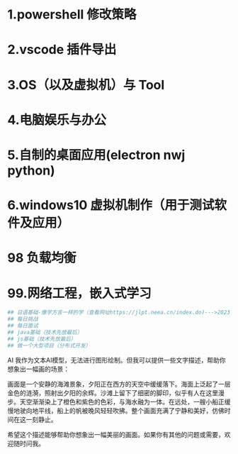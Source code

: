 # 1.powershell 修改策略

# 2.vscode 插件导出

# 3.OS（以及虚拟机）与 Tool

# 4.电脑娱乐与办公

# 5.自制的桌面应用(electron nwj python)

# 6.windows10 虚拟机制作（用于测试软件及应用）

# 98 负载均衡

# 99.网络工程，嵌入式学习

```sh
## 日语基础-像学方言一样的学（查看网址https://jlpt.neea.cn/index.do)--->2023-12-03大连理工大学考试N2
## 每日挑战
## 每日面试
## java基础（技术先放最后）
## js基础（技术先放最后）
## 做一个大型项目（分布式开发）
```

AI
我作为文本AI模型，无法进行图形绘制。但我可以提供一些文字描述，帮助你想象出一幅画的场景：

画面是一个安静的海滩景象，夕阳正在西方的天空中缓缓落下。海面上泛起了一层金色的涟漪，照射出夕阳的余辉。沙滩上留下了细密的脚印，似乎有人在这里漫步。天空渐渐染上了橙色和紫色的色彩，与海水融为一体。在远处，一艘小船正缓慢地驶向地平线，船上的帆被晚风轻轻吹拂。整个画面充满了宁静和美好，仿佛时间在这一刻静止。

希望这个描述能够帮助你想象出一幅美丽的画面。如果你有其他的问题或需要，欢迎随时问我。